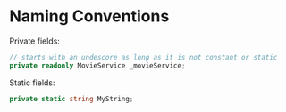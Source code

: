 # Naming Conventions

Private fields:

```c#
// starts with an undescore as long as it is not constant or static
private readonly MovieService _movieService;
```

Static fields:

```c#
private static string MyString;
```

